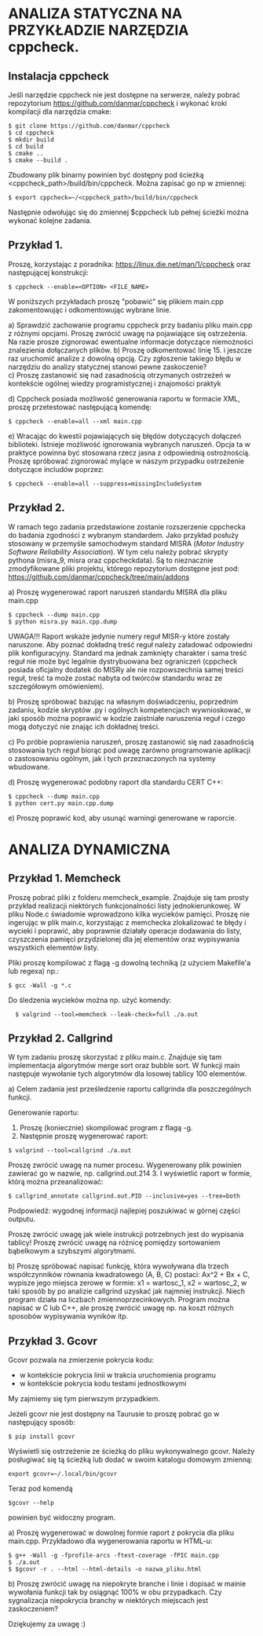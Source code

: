 # ANALIZA STATYCZNA NA PRZYKŁADZIE NARZĘDZIA cppcheck.

## Instalacja cppcheck
Jeśli narzędzie cppcheck nie jest dostępne na serwerze, należy pobrać repozytorium https://github.com/danmar/cppcheck i wykonać kroki kompilacji dla narzędzia cmake:
```
$ git clone https://github.com/danmar/cppcheck
$ cd cppcheck
$ mkdir build
$ cd build
$ cmake ..
$ cmake --build .
```
Zbudowany plik binarny powinien być dostępny pod ścieżką <cppcheck_path>/build/bin/cppcheck.
Można zapisać go np w zmiennej:
```
$ export cppcheck=~/<cppcheck_path>/build/bin/cppcheck
```
Następnie odwołując się do zmiennej $cppcheck lub pełnej ścieżki można wykonać kolejne zadania.

## Przykład 1.
Proszę, korzystając z poradnika: https://linux.die.net/man/1/cppcheck oraz następującej konstrukcji:
```
$ cppcheck --enable=<OPTION> <FILE_NAME>
```

W poniższych przykładach proszę "pobawić" się plikiem main.cpp zakomentowując i odkomentowując wybrane linie.

a) Sprawdzić zachowanie programu cppcheck przy badaniu pliku main.cpp z różnymi opcjami. Proszę zwrócić uwagę na pojawiające się ostrzeżenia. Na razie prosze zignorować ewentualne informacje dotyczące niemożności znalezienia dołączanych plików.
b) Proszę odkomentować linię 15. i jeszcze raz uruchomić analize z dowolną opcją. Czy zgłoszenie takiego błędu w narzędziu do analizy statycznej stanowi pewne zaskoczenie?\
c) Proszę zastanowić się nad zasadnością otrzymanych ostrzeżeń w kontekście ogólnej wiedzy programistycznej i znajomości praktyk

d) Cppcheck posiada możliwość generowania raportu w formacie XML, proszę przetestować następującą komendę:

```
$ cppcheck --enable=all --xml main.cpp
```

e) Wracając do kwestii pojawiających się błędów dotyczących dołączeń biblioteki. Istnieje możliwość ignorowania wybranych naruszeń. Opcja ta w praktyce powinna być stosowana rzecz jasna z odpowiednią ostrożnością. Proszę spróbować zignorować mylące w naszym przypadku ostrzeżenie dotyczące includów poprzez:
```
$ cppcheck --enable=all --suppress=missingIncludeSystem
```

## Przykład 2.
W ramach tego zadania przedstawione zostanie rozszerzenie cppchecka do badania zgodności z wybranym standardem. Jako przykład posłuży stosowany w przemyśle samochodwym standard MISRA (_Motor Industry Software Reliability Association_). W tym celu należy pobrać skrypty pythona (misra_9, misra oraz cppcheckdata). Są to nieznacznie zmodyfikowane pliki projektu, którego repozytorium dostępne jest pod: https://github.com/danmar/cppcheck/tree/main/addons

a) Proszę wygenerować raport naruszeń standardu MISRA dla pliku main.cpp

```
$ cppcheck --dump main.cpp
$ python misra.py main.cpp.dump
```

UWAGA!!! Raport wskaże jedynie numery reguł MISR-y które zostały naruszone. Aby poznać dokładną treść reguł należy załadować odpowiedni plik konfiguracyjny. Standard ma jednak zamknięty charakter i sama treść reguł nie może być legalnie dystrybuowana bez ograniczeń (cppcheck posiada oficjalny dodatek do MISRy ale nie rozpowszechnia samej treści reguł, treść ta może zostać nabyta od twórców standardu wraz ze szczegółowym omówieniem).

b) Proszę spróbować bazując na własnym doświadczeniu, poprzednim zadaniu, kodzie skryptów .py i ogólnych kompetencjach wywnioskować, w jaki sposób można poprawić w kodzie zaistniałe naruszenia reguł i czego mogą dotyczyć nie znając ich dokładnej treści.

c) Po próbie poprawienia naruszeń, proszę zastanowić się nad zasadnością stosowania tych reguł biorąc pod uwagę zarówno programowanie aplikacji o zastosowaniu ogólnym, jak i tych przeznaczonych na systemy wbudowane.

d) Proszę wygenerować podobny raport dla standardu CERT C++:
```
$ cppcheck --dump main.cpp
$ python cert.py main.cpp.dump
```
e) Proszę poprawić kod, aby usunąć warningi generowane w raporcie.

# ANALIZA DYNAMICZNA

## Przykład 1. Memcheck
Proszę pobrać pliki z folderu memcheck_example. Znajduje się tam prosty przykład realizacji niektórych funkcjonalności listy jednokierunkowej. W pliku Node.c świadomie wprowadzono kilka wycieków pamięci. Proszę nie ingerując w plik main.c, korzystając z memchecka zlokalizować te błędy i wycieki i poprawić, aby poprawnie działały operacje dodawania do listy, czyszczenia pamięci przydzielonej dla jej elementów oraz wypisywania wszystkich elementów listy.

Pliki proszę kompilować z flagą -g dowolną techniką (z użyciem Makefile'a lub regexa) np.:
```
$ gcc -Wall -g *.c
```

Do śledzenia wycieków można np. użyć komendy:
```
  $ valgrind --tool=memcheck --leak-check=full ./a.out
```

## Przykład 2. Callgrind
W tym zadaniu proszę skorzystać z pliku main.c. Znajduje się tam implementacja algorytmów merge sort oraz bubble sort. W funkcji main następuje wywołanie tych algorytmów dla losowej tablicy 100 elementów.

a) Celem zadania jest prześledzenie raportu callgrinda dla poszczególnych funkcji.

Generowanie raportu:
1. Proszę (koniecznie) skompilować program z flagą -g.
2. Następnie proszę wygenerować raport:
```
$ valgrind --tool=callgrind ./a.out
```

Proszę zwrócić uwagę na numer procesu. Wygenerowany plik powinien zawierać go w nazwie, np. callgrind.out.214
3. I wyświetlić raport w formie, którą można przeanalizować:
```
$ callgrind_annotate callgrind.out.PID --inclusive=yes --tree=both
```

Podpowiedź: wygodnej informacji najlepiej poszukiwać w górnej części outputu.

Proszę zwrócić uwagę jak wiele instrukcji potrzebnych jest do wypisania tablicy!
Proszę zwrócić uwagę na różnicę pomiędzy sortowaniem bąbelkowym a szybszymi algorytmami.

b) Proszę spróbować napisać funkcję, która wywoływana dla trzech współczynników równania kwadratowego (A, B, C) postaci: Ax^2 + Bx + C, wypisze jego miejsca zerowe w formie: x1 = wartosc_1, x2 = wartosc_2, w taki sposób by po analizie callgrind uzyskać jak najmniej instrukcji. Niech program działa na liczbach zmiennoprzecinkowych.
Program można napisać w C lub C++, ale proszę zwrócić uwagę np. na koszt różnych sposobów wypisywania wyników itp.

## Przykład 3. Gcovr
Gcovr pozwala na zmierzenie pokrycia kodu:
- w kontekście pokrycia linii w trakcia uruchomienia programu
- w kontekście pokrycia kodu testami jednostkowymi

My zajmiemy się tym pierwszym przypadkiem. 

Jeżeli gcovr nie jest dostępny na Taurusie to proszę pobrać go w następujący sposób:

```
$ pip install gcovr
```

Wyświetli się ostrzeżenie ze ścieżką do pliku wykonywalnego gcovr. Należy posługiwać się tą ścieżką lub dodać w swoim katalogu domowym zmienną:

```
export gcovr=~/.local/bin/gcovr
```

Teraz pod komendą
```
$gcovr --help
```
powinien być widoczny program.

a) Proszę wygenerować w dowolnej formie raport z pokrycia dla pliku main.cpp.
Przykładowo dla wygenerowania raportu w HTML-u:
```
$ g++ -Wall -g -fprofile-arcs -ftest-coverage -fPIC main.cpp
$ ./a.out
$ $gcovr -r . --html --html-details -o nazwa_pliku.html
```
b) Proszę zwrócić uwagę na niepokryte branche i linie i dopisać w mainie wywołania funkcji tak by osiągnąć 100% w obu przypadkach.
Czy sygnalizacja niepokrycia branchy w niektórych miejscach jest zaskoczeniem?

Dziękujemy za uwagę :)
